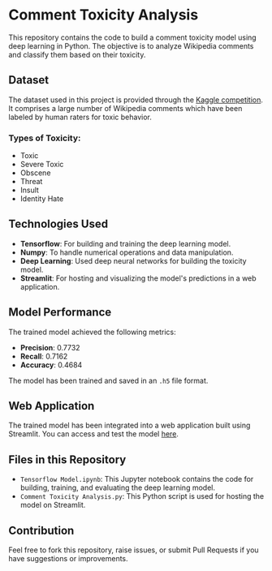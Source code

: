 
# Comment Toxicity Analysis

This repository contains the code to build a comment toxicity model using deep learning in Python. The objective is to analyze Wikipedia comments and classify them based on their toxicity.

## Dataset

The dataset used in this project is provided through the [Kaggle competition]([https://www.kaggle.com/](https://www.kaggle.com/competitions/jigsaw-toxic-comment-classification-challenge)). It comprises a large number of Wikipedia comments which have been labeled by human raters for toxic behavior.

### Types of Toxicity:

- Toxic
- Severe Toxic
- Obscene
- Threat
- Insult
- Identity Hate

## Technologies Used

- **Tensorflow**: For building and training the deep learning model.
- **Numpy**: To handle numerical operations and data manipulation.
- **Deep Learning**: Used deep neural networks for building the toxicity model.
- **Streamlit**: For hosting and visualizing the model's predictions in a web application.

## Model Performance

The trained model achieved the following metrics:

- **Precision**: 0.7732
- **Recall**: 0.7162
- **Accuracy**: 0.4684

The model has been trained and saved in an `.h5` file format.

## Web Application

The trained model has been integrated into a web application built using Streamlit. You can access and test the model [here](https://comment-toxicity-analysis.streamlit.app/).

## Files in this Repository

- `Tensorflow Model.ipynb`: This Jupyter notebook contains the code for building, training, and evaluating the deep learning model.
- `Comment Toxicity Analysis.py`: This Python script is used for hosting the model on Streamlit.

## Contribution

Feel free to fork this repository, raise issues, or submit Pull Requests if you have suggestions or improvements.

